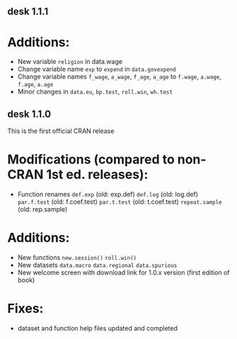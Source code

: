 ## desk 1.1.1

# Additions:
-   New variable `religion` in data.wage
-   Change variable name `exp` to `expend` in `data.govexpend`
-   Change variable names `f_wage`, `a_wage`, `f_age`, `a_age` to 
    `f.wage`, `a.wage`, `f.age`, `a.age`
-   Minor changes in `data.eu`, `bp.test`, `roll.win`, `wh.test`


## desk 1.1.0

This is the first official CRAN release

# Modifications (compared to non-CRAN 1st ed. releases):
- Function renames
    `def.exp` (old: exp.def)
    `def.log` (old: log.def)
    `par.f.test` (old: f.coef.test)
    `par.t.test` (old: t.coef.test)
    `repeat.sample` (old: rep.sample)

# Additions:
-   New functions
    `new.session()` 
    `roll.win()`
-   New datasets
    `data.macro` 
    `data.regional` 
    `data.spurious`
-   New welcome screen with download link for 1.0.x version (first edition of book)

# Fixes:
-   dataset and function help files updated and completed
